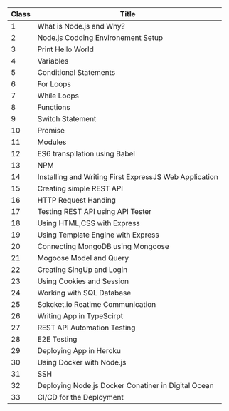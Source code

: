 | Class | Title |
| ------ | ------ |
| 1 | What is Node.js and Why? |
| 2 | Node.js Codding Environement Setup |
| 3 | Print Hello World |
| 4 | Variables |
| 5 | Conditional Statements |
| 6 | For Loops |
| 7 | While Loops |
| 8 | Functions |
| 9 | Switch Statement |
| 10 | Promise |
| 11 | Modules |
| 12 | ES6 transpilation using Babel |
| 13 | NPM |
| 14 | Installing and Writing First ExpressJS Web Application |
| 15 | Creating simple REST API |
| 16 | HTTP Request Handing |
| 17 | Testing REST API using API Tester |
| 18 | Using HTML,CSS with Express |
| 19 | Using Template Engine with Express |
| 20 | Connecting MongoDB using Mongoose |
| 21 | Mogoose Model and Query |
| 22 | Creating SingUp and Login |
| 23 | Using Cookies and Session |
| 24 | Working with SQL Database |
| 25 | Sokcket.io Reatime Communication |
| 26 | Writing App in TypeScirpt |
| 27 | REST API Automation Testing |
| 28 | E2E Testing |
| 29 | Deploying App in Heroku |
| 30 | Using Docker with Node.js |
| 31 | SSH |
| 32 | Deploying Node.js Docker Conatiner in Digital Ocean |
| 33 | CI/CD for the Deployment |

